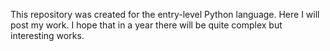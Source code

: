 This repository was created for the entry-level Python language. Here I will post my work. I hope that in a year there will be quite complex but interesting works.
